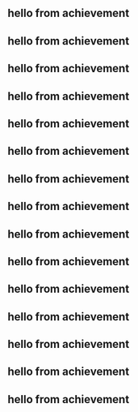 ## hello from achievement

## hello from achievement

## hello from achievement

## hello from achievement

## hello from achievement

## hello from achievement

## hello from achievement

## hello from achievement

## hello from achievement

## hello from achievement

## hello from achievement

## hello from achievement

## hello from achievement

## hello from achievement

## hello from achievement
